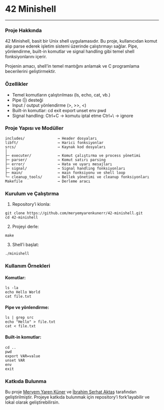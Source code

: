 # 42 Minishell
---
### Proje Hakkında

42 Minishell, basit bir Unix shell uygulamasıdır. Bu proje, kullanıcıdan komut alıp parse ederek işletim sistemi üzerinde çalıştırmayı sağlar. Pipe, yönlendirme, built-in komutlar ve signal handling gibi temel shell fonksiyonlarını içerir.

Projenin amacı, shell’in temel mantığını anlamak ve C programlama becerilerini geliştirmektir.

### Özellikler

- Temel komutların çalıştırılması (ls, echo, cat, vb.)
- Pipe (|) desteği
- Input / output yönlendirme (>, >>, <)
- Built-in komutlar:
	cd
	exit
	export
	unset
	env
	pwd
- Signal handling:
	Ctrl+C → komutu iptal etme
	Ctrl+\ → ignore

### Proje Yapısı ve Modüller
```
includes/				→ Header dosyaları
libft/					→ Harici fonksiyonlar
srcs/					→ Kaynak kod dosyaları
│
├─ executer/			→ Komut çalıştırma ve process yönetimi
├─ parser/				→ Komut satırı parsing
├─ error/				→ Hata ve uyarı mesajları
├─ signal/				→ Signal handling fonksiyonları
├─ main/				→ main fonksiyonu ve shell loop
└─ cleanup_tools/		→ Bellek yönetimi ve cleanup fonksiyonları
Makefile				→ Derleme aracı
```

### Kurulum ve Çalıştırma

1. Repository’i klonla:
```
git clone https://github.com/meryemyarenkunerr/42-minishell.git
cd 42-minishell
```

2. Projeyi derle:
```
make
```

3. Shell’i başlat:
```
./minishell
```

### Kullanım Örnekleri

#### Komutlar:
```
ls -la
echo Hello World
cat file.txt
```

#### Pipe ve yönlendirme:
```
ls | grep src
echo "Hello" > file.txt
cat < file.txt
```

#### Built-in komutlar:
```
cd ..
pwd
export VAR=value
unset VAR
env
exit
```

### Katkıda Bulunma

Bu proje [Meryem Yaren Küner](https://github.com/meryemyarenkunerr) ve [İbrahim Serhat Aktaş](https://github.com/IbrmSerhat) tarafından geliştirilmiştir.
Projeye katkıda bulunmak için repository’i fork’layabilir ve lokal olarak geliştirebilirsin.
